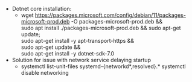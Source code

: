 - Dotnet core installation:
	- wget https://packages.microsoft.com/config/debian/11/packages-microsoft-prod.deb -O packages-microsoft-prod.deb && \
	  sudo apt install ./packages-microsoft-prod.deb && sudo apt-get update; \
	  sudo apt-get install -y apt-transport-https && \
	  sudo apt-get update && \
	  sudo apt-get install -y dotnet-sdk-7.0
- Solution for issue with network service delaying startup
	- systemctl list-unit-files systemd-{networkd*,resolved}.*
	  systemctl disable networking